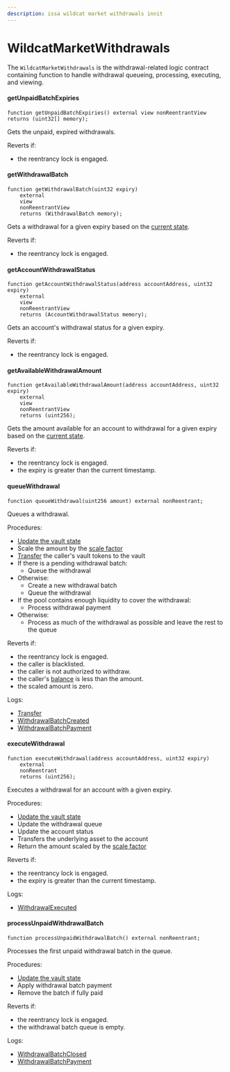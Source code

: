 ```yaml
---
description: issa wildcat market withdrawals innit
---
```


# WildcatMarketWithdrawals

The `WildcatMarketWithdrawals` is the withdrawal-related logic contract containing function to handle withdrawal queueing, processing, executing, and viewing.

#### getUnpaidBatchExpiries

```solidity
function getUnpaidBatchExpiries() external view nonReentrantView returns (uint32[] memory);
```

Gets the unpaid, expired withdrawals.

Reverts if:

* the reentrancy lock is engaged.

#### getWithdrawalBatch

```solidity
function getWithdrawalBatch(uint32 expiry)
    external
    view
    nonReentrantView
    returns (WithdrawalBatch memory);
```

Gets a withdrawal for a given expiry based on the [current state](wildcatmarketbase.md#currentstate).

Reverts if:

* the reentrancy lock is engaged.

#### getAccountWithdrawalStatus

```solidity
function getAccountWithdrawalStatus(address accountAddress, uint32 expiry)
    external
    view
    nonReentrantView
    returns (AccountWithdrawalStatus memory);
```

Gets an account's withdrawal status for a given expiry.

Reverts if:

* the reentrancy lock is engaged.

#### getAvailableWithdrawalAmount

```solidity
function getAvailableWithdrawalAmount(address accountAddress, uint32 expiry)
    external
    view
    nonReentrantView
    returns (uint256);
```

Gets the amount available for an account to withdrawal for a given expiry based on the [current state](wildcatmarketbase.md#currentstate).

Reverts if:

* the reentrancy lock is engaged.
* the expiry is greater than the current timestamp.

#### queueWithdrawal

```solidity
function queueWithdrawal(uint256 amount) external nonReentrant;
```

Queues a withdrawal.

Procedures:

* [Update the vault state](wildcatmarket.md#updatestate)
* Scale the amount by the [scale factor](wildcatmarketbase.md#scalefactor)
* [Transfer](wildcatmarkettoken.md#transfer) the caller's vault tokens to the vault
* If there is a pending withdrawal batch:
  * Queue the withdrawal
* Otherwise:
  * Create a new withdrawal batch
  * Queue the withdrawal
* If the pool contains enough liquidity to cover the withdrawal:
  * Process withdrawal payment
* Otherwise:
  * Process as much of the withdrawal as possible and leave the rest to the queue

Reverts if:

* the reentrancy lock is engaged.
* the caller is blacklisted.
* the caller is not authorized to withdraw.
* the caller's [balance](wildcatmarkettoken.md#balanceof) is less than the amount.
* the scaled amount is zero.

Logs:

* [Transfer](events.md#transfer)
* [WithdrawalBatchCreated](events.md#withdrawalbatchcreated)
* [WithdrawalBatchPayment](events.md#withdrawalbatchpayment)

#### executeWithdrawal

```solidity
function executeWithdrawal(address accountAddress, uint32 expiry)
    external
    nonReentrant
    returns (uint256);
```

Executes a withdrawal for an account with a given expiry.

Procedures:

* [Update the vault state](wildcatmarket.md#updatestate)
* Update the withdrawal queue
* Update the account status
* Transfers the underlying asset to the account
* Return the amount scaled by the [scale factor](wildcatmarketbase.md#scalefactor)

Reverts if:

* the reentrancy lock is engaged.
* the expiry is greater than the current timestamp.

Logs:

* [WithdrawalExecuted](events.md#withdrawalexecuted)

#### processUnpaidWithdrawalBatch

```solidity
function processUnpaidWithdrawalBatch() external nonReentrant;
```

Processes the first unpaid withdrawal batch in the queue.

Procedures:

* [Update the vault state](wildcatmarket.md#updatestate)
* Apply withdrawal batch payment
* Remove the batch if fully paid

Reverts if:

* the reentrancy lock is engaged.
* the withdrawal batch queue is empty.

Logs:

* [WithdrawalBatchClosed](events.md#withdrawalbatchclosed)
* [WithdrawalBatchPayment](events.md#withdrawalbatchpayment)
